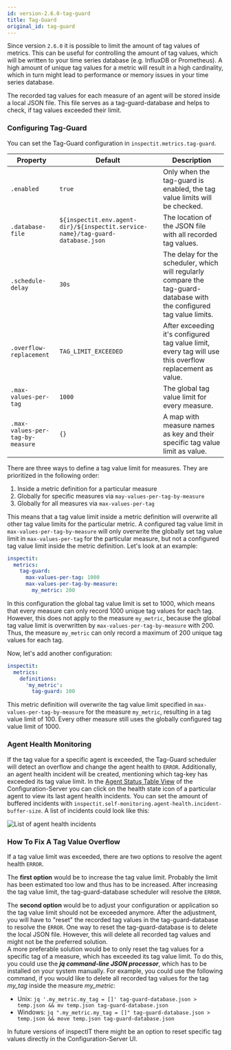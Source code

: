 ```yaml
---
id: version-2.6.0-tag-guard
title: Tag-Guard
original_id: tag-guard
---
```


Since version `2.6.0` it is possible to limit the amount of tag values of metrics.
This can be useful for controlling the amount of tag values, which will be written to your time series database
(e.g. InfluxDB or Prometheus). A high amount of unique tag values for a metric will result in a high cardinality, 
which in turn might lead to performance or memory issues in your time series database.

The recorded tag values for each measure of an agent will be stored inside a local JSON file. This file serves
as a tag-guard-database and helps to check, if tag values exceeded their limit.

### Configuring Tag-Guard

You can set the Tag-Guard configuration in `inspectit.metrics.tag-guard`.

| Property                         | Default                                                                        | Description                                                                                                            |
|----------------------------------|--------------------------------------------------------------------------------|------------------------------------------------------------------------------------------------------------------------|
| `.enabled`                       | `true`                                                                         | Only when the tag-guard is enabled, the tag value limits will be checked.                                              
| `.database-file`                 | `${inspectit.env.agent-dir}/${inspectit.service-name}/tag-guard-database.json` | The location of the JSON file with all recorded tag values.                                                            |
| `.schedule-delay`                | `30s`                                                                          | The delay for the scheduler, which will regularly compare the tag-guard-database with the configured tag value limits. |
| `.overflow-replacement`          | `TAG_LIMIT_EXCEEDED`                                                           | After exceeding it's configured tag value limit, every tag will use this overflow replacement as value.                |
| `.max-values-per-tag`            | `1000`                                                                         | The global tag value limit for every measure.                                                                          |
| `.max-values-per-tag-by-measure` | `{}`                                                                           | A map with measure names as key and their specific tag value limit as value.                                           |

There are three ways to define a tag value limit for measures. They are prioritized in the following order:

1. Inside a metric definition for a particular measure
2. Globally for specific measures via `may-values-per-tag-by-measure`
3. Globally for all measures via `max-values-per-tag`

This means that a tag value limit inside a metric definition will overwrite all other tag value limits 
for the particular metric. A configured tag value limit in `max-values-per-tag-by-measure` will only overwrite the
globally set tag value limit in `max-values-per-tag` for the particular measure, but not a configured tag value limit
inside the metric definition. Let's look at an example:

```yaml
inspectit:
  metrics:
    tag-guard:
      max-values-per-tag: 1000
      max-values-per-tag-by-measure:
        my_metric: 200
```

In this configuration the global tag value limit is set to 1000, which means that every measure can only record 1000 unique
tag values for each tag. However, this does not apply to the measure `my_metric`, because the global tag value limit is 
overwritten by `max-values-per-tag-by-measure` with 200. Thus, the measure `my_metric` can only record a maximum of 200 unique 
tag values for each tag.

Now, let's add another configuration:

```yaml
inspectit:
  metrics:
    definitions:
      'my_metric':
        tag-guard: 100
```

This metric definition will overwrite the tag value limit specified in `max-values-per-tag-by-measure` for the measure `my_metric`,
resulting in a tag value limit of 100. Every other measure still uses the globally configured tag value
limit of 1000.


### Agent Health Monitoring

If the tag value for a specific agent is exceeded, the Tag-Guard scheduler will detect an overflow and change
the agent health to `ERROR`.
Additionally, an agent health incident will be created, mentioning which tag-key has exceeded its tag value limit.
In the [Agent Status Table View](../config-server/status-table-view.md) of the Configuration-Server you can click on the
health state icon of a particular agent to view its last agent health incidents. You can set the amount of buffered incidents
with `inspectit.self-monitoring.agent-health.incident-buffer-size`. A list of incidents could look like this:

![List of agent health incidents](assets/agent-health-incidents.png)


### How To Fix A Tag Value Overflow

If a tag value limit was exceeded, there are two options to resolve the agent health `ERROR`. 

The **first option** would be to increase the tag value limit. Probably the limit has been estimated too low and thus has 
to be increased. After increasing the tag value limit, the tag-guard-database scheduler will resolve the `ERROR`.

The **second option** would be to adjust your configuration or application so the tag value limit should not be exceeded anymore.
After the adjustment, you will have to "reset" the recorded tag values in the tag-guard-database to resolve the `ERROR`. 
One way to reset the tag-guard-database is to delete the local JSON file. However, this will delete all recorded tag values 
and might not be the preferred solution. <br>
A more preferable solution would be to only reset the tag values for a specific tag of a measure, 
which has exceeded its tag value limit.
To do this, you could use the _**jq command-line JSON processor**_, which has to be installed on your system manually. 
For example, you could use the following command, if you would like to delete all recorded tag values for the tag _my_tag_ inside the measure _my_metric_:

- Unix: `jq '.my_metric.my_tag = []' tag-guard-database.json > temp.json && mv temp.json tag-guard-database.json`
- Windows: `jq ".my_metric.my_tag = []" tag-guard-database.json > temp.json && move temp.json tag-guard-database.json`

In future versions of inspectIT there might be an option to reset specific tag values directly in the Configuration-Server UI.
